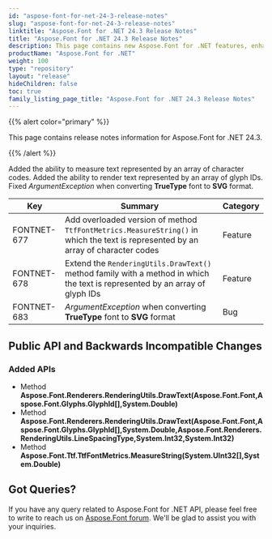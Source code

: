 ```yaml
---
id: "aspose-font-for-net-24-3-release-notes"
slug: "aspose-font-for-net-24-3-release-notes"
linktitle: "Aspose.Font for .NET 24.3 Release Notes"
title: "Aspose.Font for .NET 24.3 Release Notes"
description: This page contains new Aspose.Font for .NET features, enhancement, and bug fixes in 2024, version 24.3.
productName: "Aspose.Font for .NET"
weight: 100
type: "repository"
layout: "release"
hideChildren: false
toc: true
family_listing_page_title: "Aspose.Font for .NET 24.3 Release Notes"
---
```


{{% alert color="primary" %}}

This page contains release notes information for Aspose.Font for .NET 24.3.

{{% /alert %}}

Added the ability to measure text represented by an array of character codes. Added the ability to render text represented by an array of glyph IDs. Fixed *ArgumentException* when converting **TrueType** font to **SVG** format.

| Key | Summary | Category |
|---|---|---|
| FONTNET-677 | Add overloaded version of method `TtfFontMetrics.MeasureString()` in which the text is represented by an array of character codes | Feature |
| FONTNET-678 | Extend the `RenderingUtils.DrawText()` method family with a method in which the text is represented by an array of glyph IDs | Feature |
| FONTNET-683 | *ArgumentException* when converting **TrueType** font to **SVG** format | Bug |

## Public API and Backwards Incompatible Changes

### Added APIs
* Method **Aspose.Font.Renderers.RenderingUtils.DrawText(Aspose.Font.Font,Aspose.Font.Glyphs.GlyphId[],System.Double)**
* Method **Aspose.Font.Renderers.RenderingUtils.DrawText(Aspose.Font.Font,Aspose.Font.Glyphs.GlyphId[],System.Double,Aspose.Font.Renderers.RenderingUtils.LineSpacingType,System.Int32,System.Int32)**
* Method **Aspose.Font.Ttf.TtfFontMetrics.MeasureString(System.UInt32[],System.Double)**


## Got Queries?
If you have any query related to Aspose.Font for .NET API, please feel free to write to reach us on [Aspose.Font forum](https://forum.aspose.com/c/font/). We'll be glad to assist you with your inquiries.
